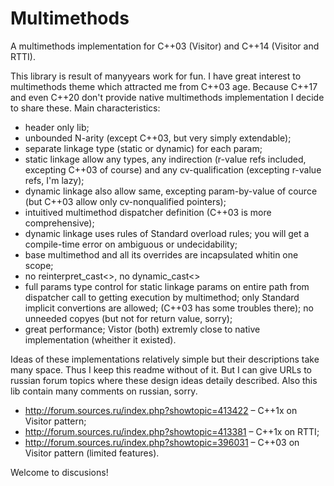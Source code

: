 # Multimethods
A multimethods implementation for C++03 (Visitor) and C++14 (Visitor and RTTI).

This library is result of manyyears work for fun. I have great interest to multimethods theme which attracted me from C++03 age. Because C++17 and even C++20 don't provide native multimethods implementation I decide to share these.
Main characteristics:
- header only lib;
- unbounded N-arity (except C++03, but very simply extendable);
- separate linkage type (static or dynamic) for each param;
- static linkage allow any types, any indirection (r-value refs included, excepting C++03 of course) and any cv-qualification (excepting r-value refs, I'm lazy);
- dynamic linkage also allow same, excepting param-by-value of cource (but C++03 allow only cv-nonqualified pointers);
- intuitived multimethod dispatcher definition (C++03 is more comprehensive);
- dynamic linkage uses rules of Standard overload rules; you will get a compile-time error on ambiguous or undecidability;
- base multimethod and all its overrides are incapsulated whitin one scope;
- no reinterpret_cast<>, no dynamic_cast<>
- full params type control for static linkage params on entire path from dispatcher call to getting execution by multimethod; only Standard implicit convertions are allowed; (C++03 has some troubles there); no unneeded copyes (but not for return value, sorry);
- great performance; Vistor (both) extremly close to native implementation (wheither it existed).

Ideas of these implementations relatively simple but their descriptions take many space. Thus I keep this readme without of it. But I can give URLs to russian forum topics where these design ideas detaily described. Also this lib contain many comments on russian, sorry.
- http://forum.sources.ru/index.php?showtopic=413422 – C++1x on Visitor pattern;  
- http://forum.sources.ru/index.php?showtopic=413381 – C++1x on RTTI;
- http://forum.sources.ru/index.php?showtopic=396031 – C++03 on Visitor pattern (limited features).

Welcome to discusions!
